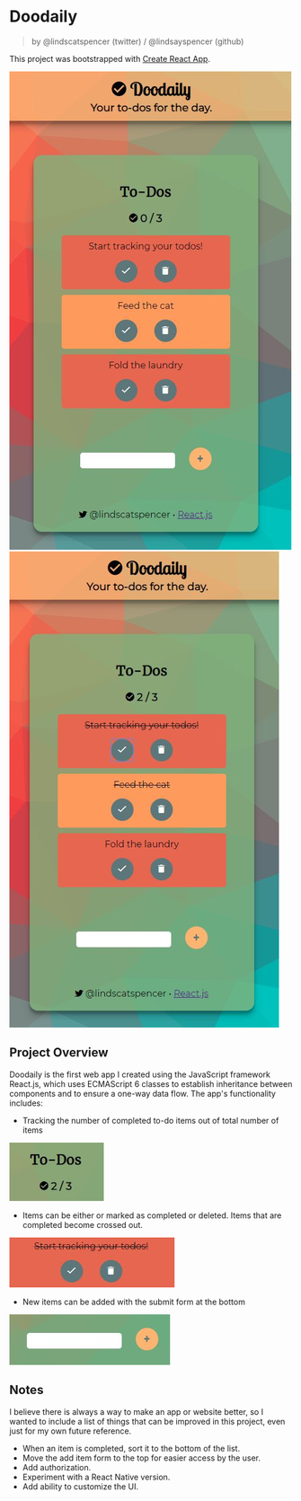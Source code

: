 # Doodaily

> by @lindscatspencer (twitter) / @lindsayspencer (github)

This project was bootstrapped with [Create React App](https://github.com/facebook/create-react-app).

![screenshot 1 of Doodaily](./img/screenshot1.JPG) ![screenshot 2 of Doodaily](./img/screenshot2.JPG)

## Project Overview

Doodaily is the first web app I created using the JavaScript framework React.js, which uses ECMAScript 6 classes to establish inheritance between components and to ensure a one-way data flow. The app's functionality includes:

- Tracking the number of completed to-do items out of total number of items

![screenshot of to-do item tracking](./img/screenshot6.JPG)

- Items can be either or marked as completed or deleted. Items that are completed become crossed out.

![screenshot of to-do action buttons](./img/screenshot7.JPG)

- New items can be added with the submit form at the bottom

![screenshot of add to-do item](./img/screenshot4.JPG)

## Notes

I believe there is always a way to make an app or website better, so I wanted to include a list of things that can be improved in this project, even just for my own future reference.

- When an item is completed, sort it to the bottom of the list.
- Move the add item form to the top for easier access by the user.
- Add authorization.
- Experiment with a React Native version.
- Add ability to customize the UI.
